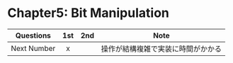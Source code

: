 # Chapter5: Bit Manipulation

| Questions   | 1st  | 2nd  | Note                               |
| ----------- | :--: | :--: | ---------------------------------- |
| Next Number |  x   |      | 操作が結構複雑で実装に時間がかかる |

